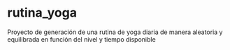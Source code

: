 # rutina_yoga
Proyecto de generación de una rutina de yoga diaria de manera aleatoria y equilibrada en función del nivel y tiempo disponible
